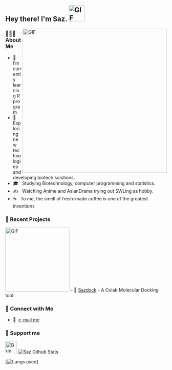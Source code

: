
<h2> Hey there! I'm Saz. <img alt="GIF" src="https://pic.funnygifsbox.com/uploads/2021/06/funnygifsbox.com-2021-06-29-15-01-24-31.gif" width="50"></h2>
<img align="right" alt="GIF" src="https://media.giphy.com/media/llKJGxQ1ESmac/giphy.gif" width="450"/>

<h3> 👨🏻‍💻 About Me </h3>

- 🔭 &nbsp; I’m currently learning R program
- 🤔 &nbsp; Exploring new technologies and developing biotech solutions.
- 🎓 &nbsp; Studying Biotechnology, computer programming and statistics.
- ✍️ &nbsp; Watching Anime and AsianDrama trying out SWLing as hobby.
- ☕ &nbsp; To me, the smell of fresh–made coffee is one of the greatest inventions

<p>
<h3>  📝 Recent Projects </h3>
 <img alt="GIF" src="https://user-images.githubusercontent.com/80403765/131799421-a1a1a6ec-68f8-4d3a-ac7b-9539e8170911.png" width="200"></h2>
 - 💊  <a href="https://github.com/saz-io/sazdock">Sazdock</a>  - A Colab Molecular Docking tool           
       

</p>



<h3> 🔗 Connect with Me </h3> 

- 📧 &nbsp;<a href="mailto:saz-io@outlook.com?subject=Hola">e-mail me</a>&nbsp;

<h3> 🤝 Support me </h3> 
<a href='https://ko-fi.com/F1F661PKS' target='_blank'><img height='36' style='border:0px;height:36px;' src='https://cdn.ko-fi.com/cdn/kofi5.png?v=3' border='0' alt='Buy Me a Coffee at ko-fi.com' /></a>

<img align="center" src="https://github-readme-stats.vercel.app/api?username=saz-io&include_all_commits=true&count_private=true&show_icons=true&line_height=20&title_color=7A7ADB&icon_color=2234AE&text_color=D3D3D3&bg_color=0,000000,130F40" alt="Saz Github Stats">



[![Langs used](https://github-readme-stats.vercel.app/api/top-langs/?username=saz-io&layout=compact&text_color=daf7dc&bg_color=151515)]

